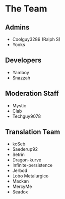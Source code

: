 # The Team

## Admins
- Coolguy3289 (Ralph S)
- Yooks

## Developers
- Yamboy
- Snazzah

## Moderation Staff
- Mystic
- Clab
- Techguy9078

## Translation Team
- kcSeb
- Saederup92
- Setrin
- Dragon-kurve
- Infinite-persistence
- Jerbod
- Lobo Metalurgico
- Mackan
- MercyMe
- Seadox
